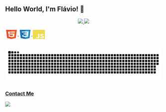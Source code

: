 ## Hello World, I'm Flávio! 👋

<div align="center">
  <a href="https://github.com/flaviosp15">
  <img height="170em" src="https://github-readme-stats.vercel.app/api?username=flaviosp15&show_icons=true&theme=dracula&include_all_commits=true&count_private=true"/>
  <img height="170em" src="https://github-readme-stats.vercel.app/api/top-langs/?username=flaviosp15&layout=compact&langs_count=7&theme=dracula"/>
</div>

<div style="display: inline_block"><br>
  <img align="center" alt="fsp-HTML" height="30" width="40" src="https://raw.githubusercontent.com/devicons/devicon/master/icons/html5/html5-original.svg">
  <img align="center" alt="fsp-CSS" height="30" width="40" src="https://raw.githubusercontent.com/devicons/devicon/master/icons/css3/css3-original.svg">
  <img align="center" alt="fsp-Js" height="30" width="40" src="https://raw.githubusercontent.com/devicons/devicon/master/icons/javascript/javascript-plain.svg">
</div>

##
  
 <div>
   
  ![Snake animation](https://github.com/flaviosp15/flaviosp15/blob/output/github-contribution-grid-snake.svg)
 
</div>
  
### Contact Me
<div>
  <a href="https://www.linkedin.com/in/fl%C3%A1vio-da-silva-pereira-641122163/" target="_blank"><img src="https://img.shields.io/badge/-LinkedIn-%230077B5?style=for-the-badge&logo=linkedin&logoColor=white" target="_blank"></a>
</div>
